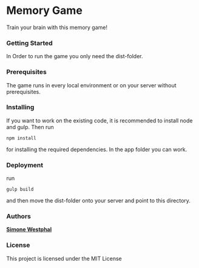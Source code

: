 # Memory Game

Train your brain with this memory game!

### Getting Started

In Order to run the game you only need the dist-folder.

### Prerequisites

The game runs in every local environment or on your server without prerequisites.

### Installing

If you want to work on the existing code, it is recommended to install node and gulp. Then run

```
npm install
```
for installing the required dependencies. In the app folder you can work.

### Deployment

run
```
gulp build
```
and then move the dist-folder onto your server and point to this directory.


### Authors

[**Simone Westphal**](https://github.com/swestphal)

### License

This project is licensed under the MIT License


